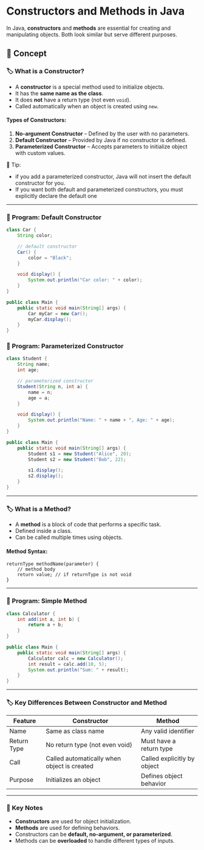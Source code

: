 # Constructors and Methods in Java

In Java, **constructors** and **methods** are essential for creating and manipulating objects. Both look similar but serve different purposes.

## 📘 Concept

### 🏷️ What is a Constructor?

* A **constructor** is a special method used to initialize objects.
* It has the **same name as the class**.
* It does **not** have a return type (not even `void`).
* Called automatically when an object is created using `new`.

#### Types of Constructors:

1. **No-argument Constructor** – Defined by the user with no parameters.
2. **Default Constructor** – Provided by Java if no constructor is defined.
3. **Parameterized Constructor** – Accepts parameters to initialize object with custom values.

🔑 Tip:
- if you add a parameterized constructor, Java will not insert the default constructor for you.
- If you want both default and parameterized constructors, you must explicitly declare the default one

---

### 📝 Program: Default Constructor

```java
class Car {
    String color;

    // default constructor
    Car() {
        color = "Black";
    }

    void display() {
        System.out.println("Car color: " + color);
    }
}
```
```java
public class Main {
    public static void main(String[] args) {
        Car myCar = new Car();
        myCar.display();
    }
}
```

### 📝 Program: Parameterized Constructor

```java
class Student {
    String name;
    int age;

    // parameterized constructor
    Student(String n, int a) {
        name = n;
        age = a;
    }

    void display() {
        System.out.println("Name: " + name + ", Age: " + age);
    }
}
```
```java
public class Main {
    public static void main(String[] args) {
        Student s1 = new Student("Alice", 20);
        Student s2 = new Student("Bob", 22);

        s1.display();
        s2.display();
    }
}
```

---

### 🏷️ What is a Method?

* A **method** is a block of code that performs a specific task.
* Defined inside a class.
* Can be called multiple times using objects.

#### Method Syntax:

```
returnType methodName(parameter) {
    // method body
    return value; // if returnType is not void
}
```
---

### 📝 Program: Simple Method

```java
class Calculator {
    int add(int a, int b) {
        return a + b;
    }
}
```
```java
public class Main {
    public static void main(String[] args) {
        Calculator calc = new Calculator();
        int result = calc.add(10, 5);
        System.out.println("Sum: " + result);
    }
}
```
---

### 🏷️ Key Differences Between Constructor and Method

| Feature     | Constructor                                 | Method                      |
| ----------- | ------------------------------------------- | --------------------------- |
| Name        | Same as class name                          | Any valid identifier        |
| Return Type | No return type (not even void)              | Must have a return type     |
| Call        | Called automatically when object is created | Called explicitly by object |
| Purpose     | Initializes an object                       | Defines object behavior     |

---

### 📌 Key Notes

- **Constructors** are used for object initialization.
- **Methods** are used for defining behaviors.
- Constructors can be **default, no-argument, or parameterized**.
- Methods can be **overloaded** to handle different types of inputs.
